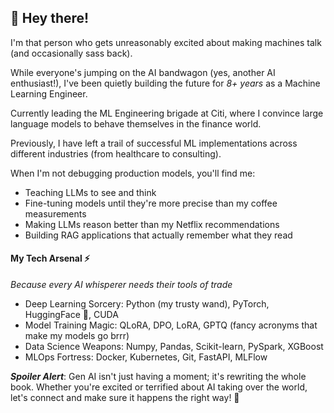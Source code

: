 ## 👋 Hey there!

I'm that person who gets unreasonably excited about making machines talk (and occasionally sass back). 

While everyone's jumping on the AI bandwagon (yes, another AI enthusiast!), I've been quietly building the future for *8+ years* as a Machine Learning Engineer.

Currently leading the ML Engineering brigade at Citi, where I convince large language models to behave themselves in the finance world.

Previously, I have left a trail of successful ML implementations across different industries (from healthcare to consulting).

When I'm not debugging production models, you'll find me:
- Teaching LLMs to see and think
- Fine-tuning models until they're more precise than my coffee measurements
- Making LLMs reason better than my Netflix recommendations
- Building RAG applications that actually remember what they read


#### My Tech Arsenal ⚡
*Because every AI whisperer needs their tools of trade*

- Deep Learning Sorcery: Python (my trusty wand), PyTorch, HuggingFace 🤗, CUDA
- Model Training Magic: QLoRA, DPO, LoRA, GPTQ (fancy acronyms that make my models go brrr)
- Data Science Weapons: Numpy, Pandas, Scikit-learn, PySpark, XGBoost
- MLOps Fortress: Docker, Kubernetes, Git, FastAPI, MLFlow

***Spoiler Alert***: Gen AI isn't just having a moment; it's rewriting the whole book. Whether you're excited or terrified about AI taking over the world, let's connect and make sure it happens the right way! 🚀